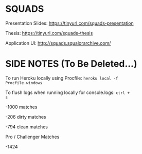 # SQUADS

Presentation Slides: https://tinyurl.com/squads-presentation

Thesis: https://tinyurl.com/squads-thesis

Application UI: http://squads.squalorarchive.com/










# SIDE NOTES (To Be Deleted...)

To run Heroku locally using Procfile:
<code>heroku local -f Procfile.windows</code>

To flush logs when running locally for console.logs:
<code>ctrl + s</code>

-1000 matches

-206 dirty matches

-794 clean matches

Pro / Challenger Matches

-1424
